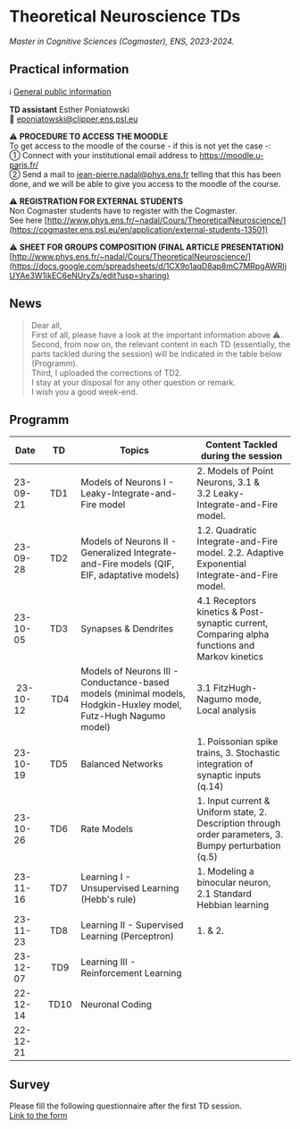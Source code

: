 # Theoretical Neuroscience TDs

*Master in Cognitive Sciences (Cogmaster), ENS, 2023-2024.*  

## Practical information 

:information_source: [General public information](http://www.phys.ens.fr/~nadal/Cours/TheoreticalNeuroscience/)

**TD assistant** Esther Poniatowski  
:e-mail: eponiatowski@clipper.ens.psl.eu  

:warning: **PROCEDURE TO ACCESS THE MOODLE**  
To get access to the moodle of the course - if this is not yet the case -:   
&#9312; Connect with your institutional email address to https://moodle.u-paris.fr/  
&#9313; Send a mail to jean-pierre.nadal@phys.ens.fr telling that this has been done, and we will be able to give you access to the moodle of the course.   

:warning: **REGISTRATION FOR EXTERNAL STUDENTS**  
Non Cogmaster students have to register with the Cogmaster.  
See here [http://www.phys.ens.fr/~nadal/Cours/TheoreticalNeuroscience/](https://cogmaster.ens.psl.eu/en/application/external-students-13501)

:warning: **SHEET FOR GROUPS COMPOSITION (FINAL ARTICLE PRESENTATION)**   
[http://www.phys.ens.fr/~nadal/Cours/TheoreticalNeuroscience/](https://docs.google.com/spreadsheets/d/1CX9o1aqD8ap8mC7MRpgAWRIjUYAe3W1ikEC6eNUryZs/edit?usp=sharing)



## News 

> Dear all,  
> First of all, please have a look at the important information above :warning:.  
> Second, from now on, the relevant content in each TD (essentially, the parts tackled during the session) will be indicated in the table below (Programm).  
> Third, I uploaded the corrections of TD2.   
> I stay at your disposal for any other question or remark.  
> I wish you a good week-end.

## Programm

| Date     |      TD     |  Topics  | Content Tackled during the session |
|----------|:-------------:|------|------|
| 23-09-21 | TD1 | Models of Neurons I - Leaky-Integrate-and-Fire model | 2. Models of Point Neurons, 3.1 & 3.2 Leaky-Integrate-and-Fire model. |
| 23-09-28 | TD2 | Models of Neurons II - Generalized Integrate-and-Fire models (QIF, EIF, adaptative models)  | 1.2. Quadratic Integrate-and-Fire model. 2.2. Adaptive Exponential Integrate-and-Fire model.
| 23-10-05 | TD3 | Synapses & Dendrites | 4.1 Receptors kinetics & Post-synaptic current, Comparing alpha functions and Markov kinetics |
| 23-10-12 | TD4 | Models of Neurons III - Conductance-based models (minimal models, Hodgkin-Huxley model, Futz-Hugh Nagumo model) | 3.1 FitzHugh-Nagumo mode, Local analysis |
| 23-10-19 | TD5 | Balanced Networks | 1. Poissonian spike trains, 3. Stochastic integration of synaptic inputs (q.14)|
| 23-10-26 | TD6 | Rate Models | 1. Input current & Uniform state, 2. Description through order parameters, 3. Bumpy perturbation (q.5) |
| 23-11-16 | TD7 | Learning I - Unsupervised Learning (Hebb's rule) | 1. Modeling a binocular neuron, 2.1 Standard Hebbian learning |
| 23-11-23 | TD8 | Learning II - Supervised Learning (Perceptron) | 1. & 2. |
| 23-12-07 | TD9 | Learning III - Reinforcement Learning | |
| 22-12-14 | TD10 | Neuronal Coding | |
| 22-12-21 |  | | |

## Survey
Please fill the following questionnaire after the first TD session.  
[Link to the form](https://forms.gle/ydGEfeTznT2y4udc8)
